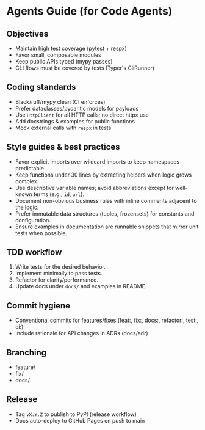 
# Agents Guide (for Code Agents)

## Objectives
- Maintain high test coverage (pytest + respx)
- Favor small, composable modules
- Keep public APIs typed (mypy passes)
- CLI flows must be covered by tests (Typer's CliRunner)

## Coding standards
- Black/ruff/mypy clean (CI enforces)
- Prefer dataclasses/pydantic models for payloads
- Use `HttpClient` for all HTTP calls; no direct httpx use
- Add docstrings & examples for public functions
- Mock external calls with `respx` in tests

## Style guides & best practices
- Favor explicit imports over wildcard imports to keep namespaces predictable.
- Keep functions under 30 lines by extracting helpers when logic grows complex.
- Use descriptive variable names; avoid abbreviations except for well-known terms (e.g., `id`, `url`).
- Document non-obvious business rules with inline comments adjacent to the logic.
- Prefer immutable data structures (tuples, frozensets) for constants and configuration.
- Ensure examples in documentation are runnable snippets that mirror unit tests when possible.

## TDD workflow
1. Write tests for the desired behavior.
2. Implement minimally to pass tests.
3. Refactor for clarity/performance.
4. Update docs under `docs/` and examples in README.

## Commit hygiene
- Conventional commits for features/fixes (feat:, fix:, docs:, refactor:, test:, ci:)
- Include rationale for API changes in ADRs (docs/adr)

## Branching
- feature/<short-desc>
- fix/<short-desc>
- docs/<short-desc>

## Release
- Tag `vX.Y.Z` to publish to PyPI (release workflow)
- Docs auto-deploy to GitHub Pages on push to main
